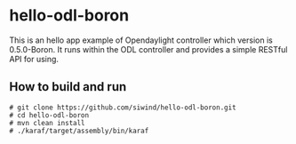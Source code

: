 # hello-odl-boron
This is an hello app example of Opendaylight controller which version is 0.5.0-Boron.
It runs within the ODL controller and provides a simple RESTful API for using.

## How to build and run

    # git clone https://github.com/siwind/hello-odl-boron.git
    # cd hello-odl-boron
    # mvn clean install
    # ./karaf/target/assembly/bin/karaf

